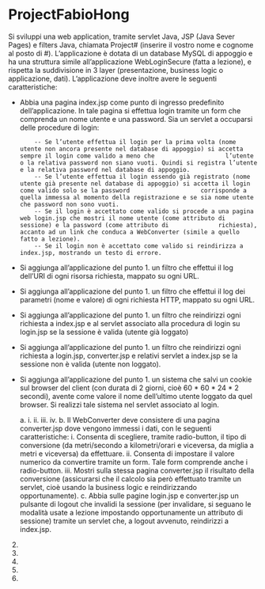 # ProjectFabioHong

Si sviluppi una web application, tramite servlet Java, JSP (Java Sever Pages) e filters Java, chiamata Project# (inserire il vostro nome e cognome al posto di #). L’applicazione è dotata di un database MySQL di appoggio e ha una struttura simile all’applicazione WebLoginSecure (fatta a lezione), e rispetta la suddivisione in 3 layer (presentazione, business logic o applicazione, dati). L’applicazione deve inoltre avere le seguenti caratteristiche:

- Abbia una pagina index.jsp come punto di ingresso predefinito dell’applicazione. In tale pagina si effettua login tramite un form che comprenda un nome utente e una password.       Sia un servlet a occuparsi delle procedure di login:
          
          -- Se l’utente effettua il login per la prima volta (nome utente non ancora presente nel database di appoggio) si accetta sempre il login come valido a meno che                    l’utente o la relativa password non siano vuoti. Quindi si registra l’utente e la relativa password nel database di appoggio.
          -- Se l’utente effettua il login essendo già registrato (nome utente già presente nel database di appoggio) si accetta il login come valido solo se la password                    corrisponde a quella immessa al momento della registrazione e se sia nome utente che password non sono vuoti.
          -- Se il login è accettato come valido si procede a una pagina web login.jsp che mostri il nome utente (come attributo di sessione) e la password (come attributo di              richiesta), accanto ad un link che conduca a WebConverter (simile a quello fatto a lezione).
          -- Se il login non è accettato come valido si reindirizza a index.jsp, mostrando un testo di errore.
- Si aggiunga all’applicazione del punto 1. un filtro che effettui il log dell’URI di ogni risorsa richiesta, mappato su ogni URL.
- Si aggiunga all’applicazione del punto 1. un filtro che effettui il log dei parametri (nome e valore) di ogni richiesta HTTP, mappato su ogni URL.
- Si aggiunga all’applicazione del punto 1. un filtro che reindirizzi ogni richiesta a index.jsp e al servlet associato alla procedura di login su login.jsp se la sessione è valida (utente già loggato)
- Si aggiunga all’applicazione del punto 1. un filtro che reindirizzi ogni richiesta a login.jsp, converter.jsp e relativi servlet a index.jsp se la sessione non è valida (utente non loggato).
- Si aggiunga all’applicazione del punto 1. un sistema che salvi un cookie sul browser del client (con durata di 2 giorni, cioè 60 * 60 * 24 * 2 secondi), avente come valore il nome dell’ultimo utente loggato da quel browser. Si realizzi tale sistema nel servlet associato al login.

  a. 
          i. 
          ii. 
          iii. 
          iv. 
b. Il WebConverter deve consistere di una pagina converter.jsp dove vengono immessi i dati, con le seguenti caratteristiche:
          i. Consenta di scegliere, tramite radio-button, il tipo di conversione (da metri/secondo a kilometri/orari e viceversa, da miglia a metri e viceversa) da effettuare.
          ii. Consenta di impostare il valore numerico da convertire tramite un form. Tale form comprende anche i radio-button.
          iii. Mostri sulla stessa pagina converter.jsp il risultato della conversione (assicurarsi che il calcolo sia però effettuato tramite un servlet, cioè usando la business            logic e reindirizzando opportunamente).
c. Abbia sulle pagine login.jsp e converter.jsp un pulsante di logout che invalidi la sessione (per invalidare, si seguano le modalità usate a lezione impostando opportunamente un attributo di sessione) tramite un servlet che, a logout avvenuto, reindirizzi a index.jsp.
2. 
3. 
4. 
5. 
6. 
